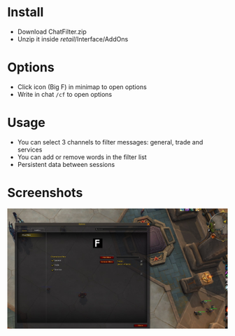 # Install

- Download ChatFilter.zip
- Unzip it inside _retail_/Interface/AddOns

# Options

- Click icon (Big F) in minimap to open options
- Write in chat `/cf` to open options

# Usage

- You can select 3 channels to filter messages: general, trade and services
- You can add or remove words in the filter list
- Persistent data between sessions

# Screenshots

![Menu](images/img.png)
